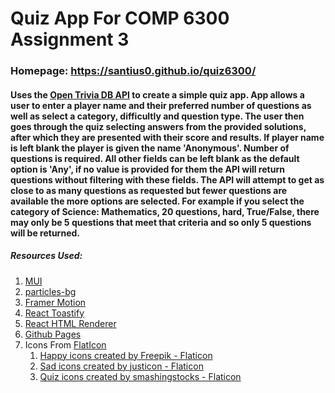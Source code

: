 # Quiz App For COMP 6300 Assignment 3

### Homepage: <a href="https://santius0.github.io/quiz6300/" target="_blank"> https://santius0.github.io/quiz6300/ </a>

#### Uses the <a href="https://opentdb.com/api_config.php" target="_blank">Open Trivia DB API</a> to create a simple quiz app. App allows a user to enter a player name and their preferred number of questions as well as select a category, difficultly and question type. The user then goes through the quiz selecting answers from the provided solutions, after which they are presented with their score and results. If player name is left blank the player is given the name 'Anonymous'. Number of questions is required. All other fields can be left blank as the default option is 'Any', if no value is provided for them the API will return questions without filtering with these fields. The API will attempt to get as close to as many questions as requested but fewer questions are available the more options are selected. For example if you select the category of Science: Mathematics, 20 questions, hard, True/False, there may only be 5 questions that meet that criteria and so only 5 questions will be returned. 

##### Resources Used:
1. [MUI](https://mui.com)
2. [particles-bg](https://github.com/lindelof/particles-bg)
3. [Framer Motion](https://www.framer.com/docs/animation/)
4. [React Toastify](https://www.npmjs.com/package/react-toastify)
5. [React HTML Renderer](https://www.npmjs.com/package/react-html-renderer)
6. [Github Pages](https://www.npmjs.com/package/gh-pages)
7. Icons From [FlatIcon]()
   1. <a href="https://www.flaticon.com/free-icons/happy" title="happy icons">Happy icons created by Freepik - Flaticon</a>
   2. <a href="https://www.flaticon.com/free-icons/sad" title="sad icons">Sad icons created by justicon - Flaticon</a>
   3. <a href="https://www.flaticon.com/free-icons/quiz" title="quiz icons">Quiz icons created by smashingstocks - Flaticon</a>